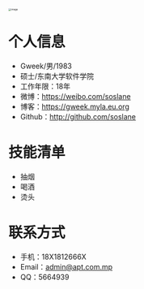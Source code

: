 <img src="https://pic.myla.eu.org/file/95b2d36c10c1dd3a04a8f.jpg" alt="image" style="zoom:33%;" />

# 个人信息

 - Gweek/男/1983
 - 硕士/东南大学软件学院 
 - 工作年限：18年
 - 微博：https://weibo.com/soslane
 - 博客：https://gweek.myla.eu.org
 - Github：http://github.com/soslane

# 技能清单

- 抽烟
- 喝酒
- 烫头
# 联系方式

- 手机：18X1812666X
- Email：admin@apt.com.mp
- QQ：5664939

